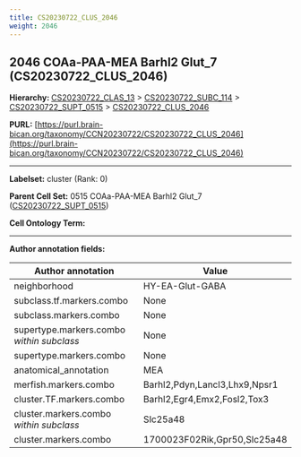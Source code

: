 ```yaml
---
title: CS20230722_CLUS_2046
weight: 2046
---
```

## 2046 COAa-PAA-MEA Barhl2 Glut_7 (CS20230722_CLUS_2046)
<b>Hierarchy: </b>
[CS20230722_CLAS_13](../CS20230722_CLAS_13) >
[CS20230722_SUBC_114](../CS20230722_SUBC_114) >
[CS20230722_SUPT_0515](../CS20230722_SUPT_0515) >
[CS20230722_CLUS_2046](../CS20230722_CLUS_2046)

**PURL:** [https://purl.brain-bican.org/taxonomy/CCN20230722/CS20230722_CLUS_2046](https://purl.brain-bican.org/taxonomy/CCN20230722/CS20230722_CLUS_2046)

---


**Labelset:** cluster (Rank: 0)

**Parent Cell Set:** 0515 COAa-PAA-MEA Barhl2 Glut_7 ([CS20230722_SUPT_0515](../CS20230722_SUPT_0515))



**Cell Ontology Term:** 

[MARKER GENES.]: #


---

[TRANSFERRED ANNOTATIONS.]: #


[AUTHOR ANNOTATION FIELDS.]: #


**Author annotation fields:**

| Author annotation | Value |
|-------------------|-------|
|neighborhood|HY-EA-Glut-GABA|
|subclass.tf.markers.combo|None|
|subclass.markers.combo|None|
|supertype.markers.combo _within subclass_|None|
|supertype.markers.combo|None|
|anatomical_annotation|MEA|
|merfish.markers.combo|Barhl2,Pdyn,Lancl3,Lhx9,Npsr1|
|cluster.TF.markers.combo|Barhl2,Egr4,Emx2,Fosl2,Tox3|
|cluster.markers.combo _within subclass_|Slc25a48|
|cluster.markers.combo|1700023F02Rik,Gpr50,Slc25a48|
